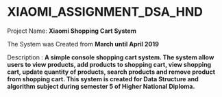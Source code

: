 # XIAOMI_ASSIGNMENT_DSA_HND
Project Name: **Xiaomi Shopping Cart System**

The System was Created from **March until April 2019**

Description : **A simple console shopping cart system. The system allow users to view products, add products to shopping cart, view shopping cart, update quantity of products, search products and remove product from shopping cart. This system is created for Data Structure and algorithm subject during semester 5 of Higher National Diploma.**
